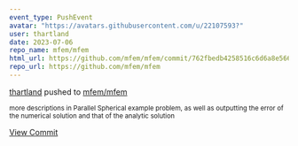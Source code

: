 ```yaml
---
event_type: PushEvent
avatar: "https://avatars.githubusercontent.com/u/22107593?"
user: thartland
date: 2023-07-06
repo_name: mfem/mfem
html_url: https://github.com/mfem/mfem/commit/762fbedb4258516c6d6a8e56606be644f2aabb73
repo_url: https://github.com/mfem/mfem
---
```


<a href='https://github.com/thartland' target='_blank'>thartland</a> pushed to <a href='https://github.com/mfem/mfem' target='_blank'>mfem/mfem</a>

<small>more descriptions in Parallel Spherical example problem, as well as outputting the error of the numerical solution and that of the analytic solution</small>

<a href='https://github.com/mfem/mfem/commit/762fbedb4258516c6d6a8e56606be644f2aabb73' target='_blank'>View Commit</a>